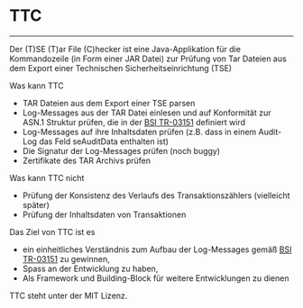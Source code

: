 # TTC
----

Der (T)SE (T)ar File (C)hecker ist eine Java-Applikation für die Kommandozeile (in Form einer JAR Datei) zur Prüfung von Tar Dateien aus dem Export einer Technischen Sicherheitseinrichtung (TSE)

Was kann TTC
- TAR Dateien aus dem Export einer TSE parsen
- Log-Messages aus der TAR Datei einlesen und auf Konformität zur ASN.1 Struktur prüfen, die in der [BSI TR-03151](https://www.bsi.bund.de/DE/Themen/Unternehmen-und-Organisationen/Standards-und-Zertifizierung/Technische-Richtlinien/TR-nach-Thema-sortiert/tr03151/tr03151_node.html) definiert wird
- Log-Messages auf ihre Inhaltsdaten prüfen (z.B. dass in einem Audit-Log das Feld seAuditData enthalten ist) 
- Die Signatur der Log-Messages prüfen (noch buggy)
- Zertifikate des TAR Archivs prüfen 

Was kann TTC nicht
- Prüfung der Konsistenz des Verlaufs des Transaktionszählers (vielleicht später)
- Prüfung der Inhaltsdaten von Transaktionen 

Das Ziel von TTC ist es
- ein einheitliches Verständnis zum Aufbau der Log-Messages gemäß [BSI TR-03151](https://www.bsi.bund.de/DE/Themen/Unternehmen-und-Organisationen/Standards-und-Zertifizierung/Technische-Richtlinien/TR-nach-Thema-sortiert/tr03151/tr03151_node.html) zu gewinnen,
- Spass an der Entwicklung zu haben,
- Als Framework und Building-Block für weitere Entwicklungen zu dienen

TTC steht unter der MIT Lizenz. 
